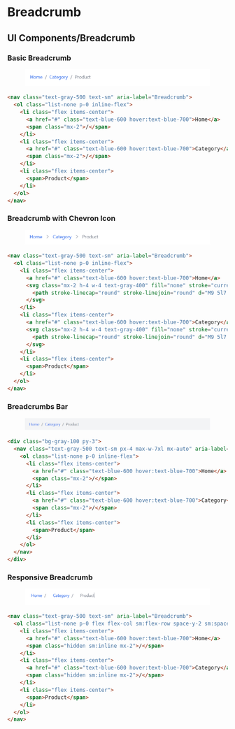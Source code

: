 # Breadcrumb

## UI Components/Breadcrumb

### Basic Breadcrumb

<figure><img src="../.gitbook/assets/image (6).png" alt=""><figcaption></figcaption></figure>

```html
<nav class="text-gray-500 text-sm" aria-label="Breadcrumb">
  <ol class="list-none p-0 inline-flex">
    <li class="flex items-center">
      <a href="#" class="text-blue-600 hover:text-blue-700">Home</a>
      <span class="mx-2">/</span>
    </li>
    <li class="flex items-center">
      <a href="#" class="text-blue-600 hover:text-blue-700">Category</a>
      <span class="mx-2">/</span>
    </li>
    <li class="flex items-center">
      <span>Product</span>
    </li>
  </ol>
</nav>
```

### Breadcrumb with Chevron Icon

<figure><img src="../.gitbook/assets/image (1) (1).png" alt=""><figcaption></figcaption></figure>

```html
<nav class="text-gray-500 text-sm" aria-label="Breadcrumb">
  <ol class="list-none p-0 inline-flex">
    <li class="flex items-center">
      <a href="#" class="text-blue-600 hover:text-blue-700">Home</a>
      <svg class="mx-2 h-4 w-4 text-gray-400" fill="none" stroke="currentColor" stroke-width="2" xmlns="http://www.w3.org/2000/svg" viewBox="0 0 24 24">
        <path stroke-linecap="round" stroke-linejoin="round" d="M9 5l7 7-7 7" />
      </svg>
    </li>
    <li class="flex items-center">
      <a href="#" class="text-blue-600 hover:text-blue-700">Category</a>
      <svg class="mx-2 h-4 w-4 text-gray-400" fill="none" stroke="currentColor" stroke-width="2" xmlns="http://www.w3.org/2000/svg" viewBox="0 0 24 24">
        <path stroke-linecap="round" stroke-linejoin="round" d="M9 5l7 7-7 7" />
      </svg>
    </li>
    <li class="flex items-center">
      <span>Product</span>
    </li>
  </ol>
</nav>
```

### Breadcrumbs Bar

<figure><img src="../.gitbook/assets/image (2) (1).png" alt=""><figcaption></figcaption></figure>

```html
<div class="bg-gray-100 py-3">
  <nav class="text-gray-500 text-sm px-4 max-w-7xl mx-auto" aria-label="Breadcrumb">
    <ol class="list-none p-0 inline-flex">
      <li class="flex items-center">
        <a href="#" class="text-blue-600 hover:text-blue-700">Home</a>
        <span class="mx-2">/</span>
      </li>
      <li class="flex items-center">
        <a href="#" class="text-blue-600 hover:text-blue-700">Category</a>
        <span class="mx-2">/</span>
      </li>
      <li class="flex items-center">
        <span>Product</span>
      </li>
    </ol>
  </nav>
</div>
```

### Responsive Breadcrumb

<figure><img src="../.gitbook/assets/image (3) (1).png" alt=""><figcaption></figcaption></figure>

```html
<nav class="text-gray-500 text-sm" aria-label="Breadcrumb">
  <ol class="list-none p-0 flex flex-col sm:flex-row space-y-2 sm:space-y-0 sm:space-x-4">
    <li class="flex items-center">
      <a href="#" class="text-blue-600 hover:text-blue-700">Home</a>
      <span class="hidden sm:inline mx-2">/</span>
    </li>
    <li class="flex items-center">
      <a href="#" class="text-blue-600 hover:text-blue-700">Category</a>
      <span class="hidden sm:inline mx-2">/</span>
    </li>
    <li class="flex items-center">
      <span>Product</span>
    </li>
  </ol>
</nav>
```


